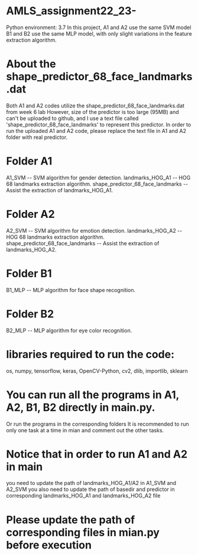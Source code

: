 # AMLS_assignment22_23-
Python environment: 3.7
In this project, A1 and A2 use the same SVM model
B1 and B2 use the same MLP model, with only slight variations in 
the feature extraction algorithm.

# About the shape_predictor_68_face_landmarks.dat
Both A1 and A2 codes utilize the shape_predictor_68_face_landmarks.dat from week 6 lab
However, size of the predictor is too large (95MB) and can't be uploaded to github, and I
use a text file called 'shape_predictor_68_face_landmarks' to represent this predictor.
In order to run the uploaded A1 and A2 code, please replace the text file in A1 and A2 folder
with real predictor.

# Folder A1
A1_SVM -- SVM algorithm for gender detection.
landmarks_HOG_A1 -- HOG 68 landmarks extraction algorithm.
shape_predictor_68_face_landmarks -- Assist the extraction of landmarks_HOG_A1.

# Folder A2
A2_SVM -- SVM algorithm for emotion detection.
landmarks_HOG_A2 -- HOG 68 landmarks extraction algorithm.
shape_predictor_68_face_landmarks -- Assist the extraction of landmarks_HOG_A2.

# Folder B1
B1_MLP -- MLP algorithm for face shape recognition.

# Folder B2
B2_MLP -- MLP algorithm for eye color recognition.


# libraries required to run the code:
os, numpy, tensorflow, keras, OpenCV-Python, cv2, dlib, importlib, sklearn

# You can run all the programs in A1, A2, B1, B2 directly in main.py.
Or run the programs in the corresponding folders
It is recommended to run only one task at a time in mian and comment out the other tasks.

# Notice that in order to run A1 and A2 in main
you need to update the path of landmarks_HOG_A1/A2 in A1_SVM and A2_SVM
you also need to update the path of basedir and predictor in corresponding landmarks_HOG_A1 and landmarks_HOG_A2 file

# Please update the path of corresponding files in mian.py before execution
